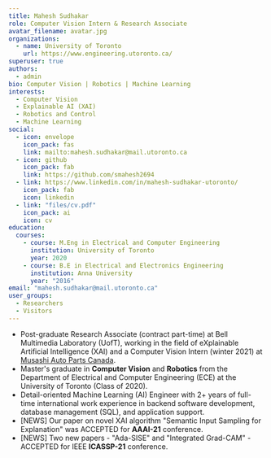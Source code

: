 ```yaml
---
title: Mahesh Sudhakar
role: Computer Vision Intern & Research Associate
avatar_filename: avatar.jpg
organizations:
  - name: University of Toronto
    url: https://www.engineering.utoronto.ca/
superuser: true
authors:
  - admin
bio: Computer Vision | Robotics | Machine Learning
interests:
  - Computer Vision
  - Explainable AI (XAI)
  - Robotics and Control
  - Machine Learning
social:
  - icon: envelope
    icon_pack: fas
    link: mailto:mahesh.sudhakar@mail.utoronto.ca
  - icon: github
    icon_pack: fab
    link: https://github.com/smahesh2694
  - link: https://www.linkedin.com/in/mahesh-sudhakar-utoronto/
    icon_pack: fab
    icon: linkedin
  - link: "files/cv.pdf"
    icon_pack: ai
    icon: cv
education:
  courses:
    - course: M.Eng in Electrical and Computer Engineering
      institution: University of Toronto
      year: 2020
    - course: B.E in Electrical and Electronics Engineering
      institution: Anna University
      year: "2016"
email: "mahesh.sudhakar@mail.utoronto.ca"
user_groups:
  - Researchers
  - Visitors
---
```

* Post-graduate Research Associate (contract part-time) at Bell Multimedia Laboratory (UofT), working in the field of eXplainable Artificial Intelligence (XAI) and a Computer Vision Intern (winter 2021) at [Musashi Auto Parts Canada](https://musashiamericas.com/ai-project2/).
* Master's graduate in **Computer Vision** and **Robotics** from the Department of Electrical and Computer Engineering (ECE) at the University of Toronto (Class of 2020).
* Detail-oriented Machine Learning (AI) Engineer with 2+ years of full-time international work experience in backend software development, database management (SQL), and application support.
* [NEWS] Our paper on novel XAI algorithm "Semantic Input Sampling for Explanation" was ACCEPTED for **AAAI-21** conference.
* [NEWS] Two new papers - "Ada-SISE" and "Integrated Grad-CAM" - ACCEPTED for IEEE **ICASSP-21** conference.

